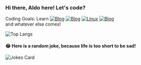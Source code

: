 ### Hi there, Aldo here! Let's code?

Coding Goals: Learn
[![Blog](https://img.shields.io/badge/Java-ED8B00?style=for-the-badge&logo=java&logoColor=white)]()
[![Blog](https://img.shields.io/badge/dev.to-0A0A0A?style=for-the-badge&logo=devdotto&logoColor=white)]()
[![Linux](https://svgshare.com/i/Zhy.svg)]()
[![Blog](https://img.shields.io/badge/GitHub-100000?style=for-the-badge&logo=github&logoColor=white)](https://github.com/AJ-Souza) </br> and whatever else comes!

![Top Langs](https://github-readme-stats.vercel.app/api/top-langs/?username=AJ-Souza&theme=blue-green)



#### 😂 Here is a random joke, because life is too short to be sad!
![Jokes Card](https://readme-jokes.vercel.app/api)


